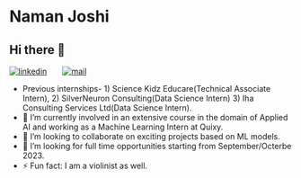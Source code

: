 # Naman Joshi
## Hi there 👋
[![linkedin](https://github.com/arpit-dwivedi/arpit-dwivedi.github.io/blob/master/assets/img/Webp.net-resizeimage.png)](https://www.linkedin.com/in/namanjoshi26/)&nbsp;&nbsp;&nbsp;&nbsp;&nbsp;&nbsp;&nbsp;[![mail](https://github.com/arpit-dwivedi/arpit-dwivedi/blob/master/m1.png)](mailto:joshinaman1741@gmail.com)
- Previous internships- 1) Science Kidz Educare(Technical Associate Intern), 2) SilverNeuron Consulting(Data Science Intern) 3) Iha Consulting Services Ltd(Data Science Intern).
- 🔭 I’m currently involved in an extensive course in the domain of Applied AI and working as a Machine Learning Intern at Quixy.  
- 👯 I’m looking to collaborate on exciting projects based on ML models.
- 🤔 I’m looking for full time opportunities starting from September/Octerbe 2023.
- ⚡ Fun fact: I am a violinist as well.


